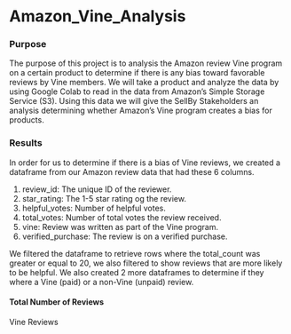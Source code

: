# Amazon_Vine_Analysis

### Purpose

The purpose of this project is to analysis the Amazon review Vine program on a certain product to determine if there is any bias toward favorable reviews by Vine members. We will take a product and analyze the data by using Google Colab to read in the data from Amazon’s Simple Storage Service (S3). Using this data we will give the SellBy Stakeholders an analysis determining whether Amazon’s Vine program creates a bias for products.

### Results

In order for us to determine if there is a bias of Vine reviews, we created a dataframe from our Amazon review data that had these 6 columns.

  1. review_id: The unique ID of the reviewer.
  2. star_rating: The 1-5 star rating og the review.
  3. helpful_votes: Number of helpful votes.
  4. total_votes: Number of total votes the review received.
  5. vine: Review was written as part of the Vine program.
  6. verified_purchase: The review is on a verified purchase.
  
We filtered the dataframe to retrieve rows where the total_count was greater or equal to 20, we also filtered to show reviews that are more likely to be helpful. We also created 2 more dataframes to determine if they where a Vine (paid) or a non-Vine (unpaid) review.

#### Total Number of Reviews

Vine Reviews
